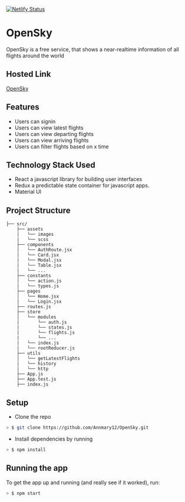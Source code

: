 [![Netlify Status](https://api.netlify.com/api/v1/badges/7bcd64b0-c3b9-4e1d-89b5-458f888dc7cf/deploy-status)](https://app.netlify.com/sites/opensky/deploys)

# OpenSky
OpenSky is a free service, that shows a near-realtime information of all flights around the world

## Hosted Link
[OpenSky](https://opensky.netlify.com)

## Features
* Users can signin
* Users can view latest flights
* Users can view departing flights
* Users can view arriving flights
* Users can filter flights based on x time

## Technology Stack Used
* React a javascript library for building user interfaces
* Redux a predictable state container for javascript apps.
* Material UI

## Project Structure

```
├── src/
    ├── assets
    |   └── images
    |   └── scss
    ├── components
    │   └── AuthRoute.jsx
    |   └── Card.jsx
    |   └── Modal.jsx
    |   └── Table.jsx
    |   └── ...
    ├── constants
    │   └── action.js
    |   └── types.js
    ├── pages
    │   └── Home.jsx
    |   └── Login.jsx
    ├── routes.js
    ├── store
    │   └── modules
    |       └── auth.js
    |       └── states.js
    |       └── flights.js
    |       └── ...
    |   └── index.js
    |   └── rootReducer.js
    ├── utils
    │   └── getLatestFlights
    |   └── history
    |   └── http
    ├── App.js
    ├── App.test.js
    ├── index.js
```


## Setup

* Clone the repo

```sh
> $ git clone https://github.com/Annmary12/OpenSky.git
```

* Install dependencies by running

```sh
> $ npm install
```

## Running the app

To get the app up and running (and really see if it worked), run:

```sh
> $ npm start
```